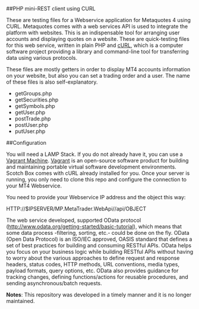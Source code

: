 ##PHP mini-REST client using CURL

These are testing files for a Webservice application for Metaquotes 4 using CURL. Metaquotes comes with a web services API is used to integrate the platform with websites. This is an indispensable tool for arranging user accounts and displaying quotes on a website. These are quick-testing files for this web service, written in plain PHP and [cURL](https://github.com/curl/curl), which is a computer software project providing a library and command-line tool for transferring data using various protocols. 

These files are mostly getters in order to display MT4 accounts information on your website, but also you can set a trading order and a user. The name of these files is also self-explanatory. 

* getGroups.php
* getSecurities.php
* getSymbols.php
* getUser.php
* postTrade.php    
* postUser.php
* putUser.php

##Configuration

You will need a LAMP Stack. If you do not already have it, you can use a [Vagrant Machine](https://box.scotch.io). [Vagrant](https://www.vagrantup.com) is an open-source software product for building and maintaining portable virtual software development environments. Scotch Box comes with cURL already installed for you. Once your server is running, you only need to clone this repo and configure the connection to your MT4 Webservice. 

You need to provide your Webservice IP address and the object this way:

HTTP://$IPSERVER/MP.MetaTrader.WebApi//api/OBJECT

The web service developed, supported OData protocol (http://www.odata.org/getting-started/basic-tutorial), which means that some data process -filtering, sorting, etc.- could be done on the fly. OData (Open Data Protocol) is an ISO/IEC approved, OASIS standard that defines a set of best practices for building and consuming RESTful APIs. OData helps you focus on your business logic while building RESTful APIs without having to worry about the various approaches to define request and response headers, status codes, HTTP methods, URL conventions, media types, payload formats, query options, etc. OData also provides guidance for tracking changes, defining functions/actions for reusable procedures, and sending asynchronous/batch requests.

**Notes**: This repository was developed in a timely manner and it is no longer maintained.  

